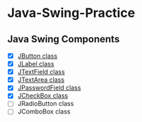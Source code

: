 # Java-Swing-Practice

## Java Swing Components

- [x] [JButton class](https://github.com/NehaAnand28/Java-Swing-Practice/blob/master/Components/Components.md#jbutton)
- [x] [JLabel class](https://github.com/NehaAnand28/Java-Swing-Practice/blob/master/Components/Components.md#jlabel)
- [x] [JTextField class](https://github.com/NehaAnand28/Java-Swing-Practice/blob/master/Components/Components.md#jtextfieldjpassowordfield--jtextarea)
- [x] [JTextArea class](https://github.com/NehaAnand28/Java-Swing-Practice/blob/master/Components/Components.md#jtextfieldjpassowordfield--jtextarea)
- [x] [JPasswordField class](https://github.com/NehaAnand28/Java-Swing-Practice/blob/master/Components/Components.md#jtextfieldjpassowordfield--jtextarea)
- [x] [JCheckBox class](https://github.com/NehaAnand28/Java-Swing-Practice/blob/master/Components/Components.md#jcheckbox)
- [ ] JRadioButton class
- [ ] JComboBox class
<!--
- [ ] JTable class
- [ ] JList class
- [ ] JOptionPane class
- [ ] JScrollBar class
- [ ] JMenuItem & JMenu class
- [ ] JPopupMenu class
- [ ] JCheckBoxMenuItem class
- [ ] JSeparator class
- [ ] JTree class
- [ ] JTabbedPane class
- [ ] JSpinner class
- [ ] JDialog class
- [ ] JPanel class
- [ ] JFileChooser class
- [ ] JToggleButton class
- [ ] JToolBar class
- [ ] JViewport class
- [ ] JFrame class
- [ ] JComponent class
- [ ] JLayeredPane class
- [ ] JDesktopPane class
- [ ] JEdiorPane class
- [ ] JScrollPane class
- [ ] JRootPane class
- [ ] JTextPane class
- [ ] JSplitPane class
- [ ] JColorChooser class
- [ ] JProgressBar class
- [ ] JSlider class
- [ ] Graphics in swing
- [ ] Displaying image

### Layout Managers
- [ ] BorderLayout
- [ ] GridLayout
- [ ] FlowLayout
- [ ] CardLayout -->










